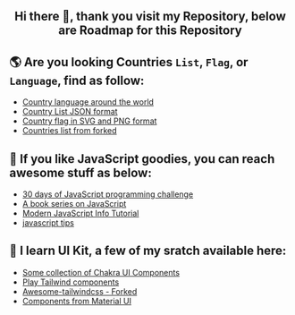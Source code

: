 <h2 align="center">
    Hi there 👋, thank you visit my Repository, below are Roadmap for this Repository
</h2>

## 🌎 Are you looking Countries `List`, `Flag`, or `Language`, find as follow:

- [Country language around the world](https://github.com/ekaone/Country-Language)
- [Country List JSON format](https://github.com/ekaone/Country-List)
- [Country flag in SVG and PNG format](https://github.com/ekaone/Country-Flag)
- [Countries list from forked](https://github.com/ekaone/Countries)

## 📖 If you like JavaScript goodies, you can reach awesome stuff as below:

- [30 days of JavaScript programming challenge](https://github.com/ekaone/30-Days-Of-JavaScript)
- [A book series on JavaScript](https://github.com/ekaone/You-Dont-Know-JS)
- [Modern JavaScript Info Tutorial](https://github.com/ekaone/en.javascript.info)
- [javascript tips](https://github.com/ekaone/javascript-tips-and-tidbits)

## 🌈 I learn UI Kit, a few of my sratch available here:
- [Some collection of Chakra UI Components](https://github.com/ekaone/Play-ChakraUI)
- [Play Tailwind components](https://github.com/ekaone/Tailwind-Collection)
- [Awesome-tailwindcss - Forked](https://github.com/ekaone/awesome-tailwindcss)
- [Components from Material UI](https://github.com/ekaone/Cakes-MaterialUI)